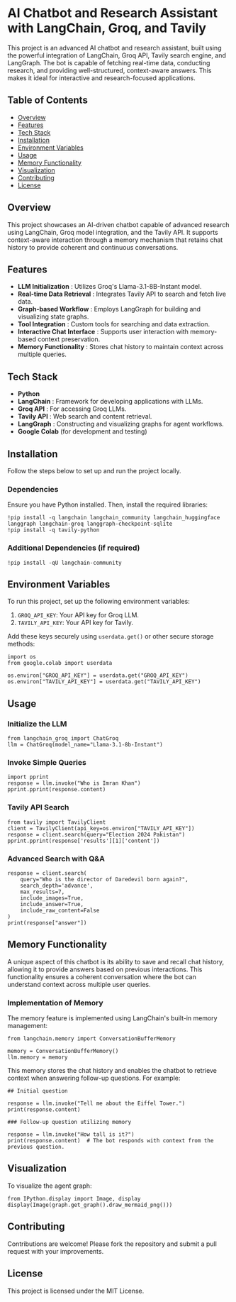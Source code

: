 # AI Chatbot and Research Assistant with LangChain, Groq, and Tavily

This project is an advanced AI chatbot and research assistant, built using the powerful integration of LangChain, Groq API, Tavily search engine, and LangGraph. The bot is capable of fetching real-time data, conducting research, and providing well-structured, context-aware answers. This makes it ideal for interactive and research-focused applications.

## Table of Contents

* [Overview](#overview)
* [Features](#features)
* [Tech Stack](#tech-stack)
* [Installation](#installation)
* [Environment Variables](#environment-variables)
* [Usage](#usage)
* [Memory Functionality](#memory-functionality)
* [Visualization](#visualization)
* [Contributing](#contributing)
* [License](#license)

## Overview

This project showcases an AI-driven chatbot capable of advanced research using LangChain, Groq model integration, and the Tavily API. It supports context-aware interaction through a memory mechanism that retains chat history to provide coherent and continuous conversations.

## Features

* **LLM Initialization** : Utilizes Groq's Llama-3.1-8B-Instant model.
* **Real-time Data Retrieval** : Integrates Tavily API to search and fetch live data.
* **Graph-based Workflow** : Employs LangGraph for building and visualizing state graphs.
* **Tool Integration** : Custom tools for searching and data extraction.
* **Interactive Chat Interface** : Supports user interaction with memory-based context preservation.
* **Memory Functionality** : Stores chat history to maintain context across multiple queries.

## Tech Stack

* **Python**
* **LangChain** : Framework for developing applications with LLMs.
* **Groq API** : For accessing Groq LLMs.
* **Tavily API** : Web search and content retrieval.
* **LangGraph** : Constructing and visualizing graphs for agent workflows.
* **Google Colab** (for development and testing)

## Installation

Follow the steps below to set up and run the project locally.

### Dependencies

Ensure you have Python installed. Then, install the required libraries:

```
!pip install -q langchain langchain_community langchain_huggingface langgraph langchain-groq langgraph-checkpoint-sqlite
!pip install -q tavily-python
```

### Additional Dependencies (if required)

```
!pip install -qU langchain-community
```

## Environment Variables

To run this project, set up the following environment variables:

1. `GROQ_API_KEY`: Your API key for Groq LLM.
2. `TAVILY_API_KEY`: Your API key for Tavily.

Add these keys securely using `userdata.get()` or other secure storage methods:

```
import os
from google.colab import userdata

os.environ["GROQ_API_KEY"] = userdata.get("GROQ_API_KEY")
os.environ["TAVILY_API_KEY"] = userdata.get("TAVILY_API_KEY")
```

## Usage

### Initialize the LLM

```
from langchain_groq import ChatGroq
llm = ChatGroq(model_name="Llama-3.1-8b-Instant")
```

### Invoke Simple Queries

```
import pprint
response = llm.invoke("Who is Imran Khan")
pprint.pprint(response.content)
```

### Tavily API Search

```
from tavily import TavilyClient
client = TavilyClient(api_key=os.environ["TAVILY_API_KEY"])
response = client.search(query="Election 2024 Pakistan")
pprint.pprint(response['results'][1]['content'])
```

### Advanced Search with Q&A

```
response = client.search(
    query="Who is the director of Daredevil born again?",
    search_depth='advance',
    max_results=7,
    include_images=True,
    include_answer=True,
    include_raw_content=False
)
print(response["answer"])
```

## Memory Functionality

A unique aspect of this chatbot is its ability to save and recall chat history, allowing it to provide answers based on previous interactions. This functionality ensures a coherent conversation where the bot can understand context across multiple user queries.

### Implementation of Memory

The memory feature is implemented using LangChain's built-in memory management:

```
from langchain.memory import ConversationBufferMemory

memory = ConversationBufferMemory()
llm.memory = memory
```

This memory stores the chat history and enables the chatbot to retrieve context when answering follow-up questions. For example:

```
## Initial question

response = llm.invoke("Tell me about the Eiffel Tower.")
print(response.content)

### Follow-up question utilizing memory

response = llm.invoke("How tall is it?")
print(response.content)  # The bot responds with context from the previous question.
```

## Visualization

To visualize the agent graph:

```
from IPython.display import Image, display
display(Image(graph.get_graph().draw_mermaid_png()))
```

## Contributing

Contributions are welcome! Please fork the repository and submit a pull request with your improvements.

## License

This project is licensed under the MIT License.
